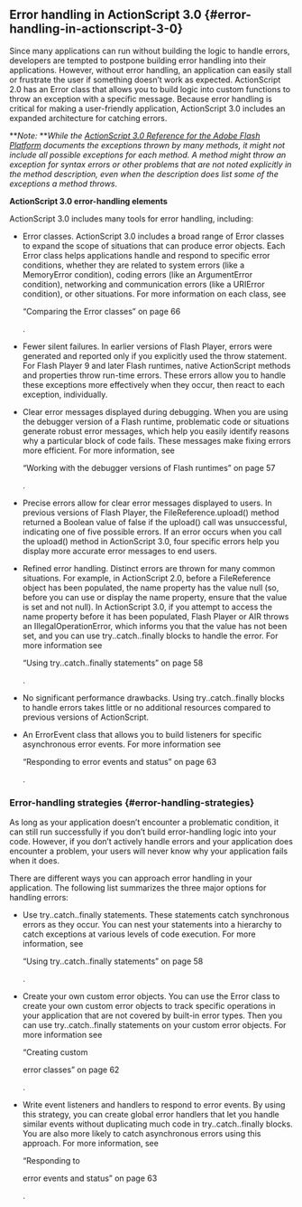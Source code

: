 ## Error handling in ActionScript 3.0 {#error-handling-in-actionscript-3-0}

Since many applications can run without building the logic to handle errors, developers are tempted to postpone building error handling into their applications. However, without error handling, an application can easily stall or frustrate the user if something doesn’t work as expected. ActionScript 2.0 has an Error class that allows you to build logic into custom functions to throw an exception with a specific message. Because error handling is critical for making a user-friendly application, ActionScript 3.0 includes an expanded architecture for catching errors.

**_Note:_ **_While the_ [_ActionScript 3.0 Reference for the Adobe Flash Platform_](http://help.adobe.com/en_US/FlashPlatform/reference/actionscript/3/index.html) _documents the exceptions thrown by many methods, it might not include all possible exceptions for each method. A method might throw an exception for syntax errors or other problems that are not noted explicitly in the method description, even when the description does list some of the exceptions a method throws._

**ActionScript 3.0 error-handling elements**

ActionScript 3.0 includes many tools for error handling, including:

*   Error classes. ActionScript 3.0 includes a broad range of Error classes to expand the scope of situations that can produce error objects. Each Error class helps applications handle and respond to specific error conditions, whether they are related to system errors (like a MemoryError condition), coding errors (like an ArgumentError condition), networking and communication errors (like a URIError condition), or other situations. For more information on each class, see

    “Comparing the Error classes” on page 66

    .
*   Fewer silent failures. In earlier versions of Flash Player, errors were generated and reported only if you explicitly used the throw statement. For Flash Player 9 and later Flash runtimes, native ActionScript methods and properties throw run-time errors. These errors allow you to handle these exceptions more effectively when they occur, then react to each exception, individually.
*   Clear error messages displayed during debugging. When you are using the debugger version of a Flash runtime, problematic code or situations generate robust error messages, which help you easily identify reasons why a particular block of code fails. These messages make fixing errors more efficient. For more information, see

    “Working with the debugger versions of Flash runtimes” on page 57

    .
*   Precise errors allow for clear error messages displayed to users. In previous versions of Flash Player, the FileReference.upload() method returned a Boolean value of false if the upload() call was unsuccessful, indicating one of five possible errors. If an error occurs when you call the upload() method in ActionScript 3.0, four specific errors help you display more accurate error messages to end users.
*   Refined error handling. Distinct errors are thrown for many common situations. For example, in ActionScript 2.0, before a FileReference object has been populated, the name property has the value null (so, before you can use or display the name property, ensure that the value is set and not null). In ActionScript 3.0, if you attempt to access the name property before it has been populated, Flash Player or AIR throws an IllegalOperationError, which informs you that the value has not been set, and you can use try..catch..finally blocks to handle the error. For more information see

    “Using try..catch..finally statements” on page 58

    .
*   No significant performance drawbacks. Using try..catch..finally blocks to handle errors takes little or no additional resources compared to previous versions of ActionScript.
*   An ErrorEvent class that allows you to build listeners for specific asynchronous error events. For more information see

    “Responding to error events and status” on page 63

    .

### Error-handling strategies {#error-handling-strategies}

As long as your application doesn’t encounter a problematic condition, it can still run successfully if you don’t build error-handling logic into your code. However, if you don’t actively handle errors and your application does encounter a problem, your users will never know why your application fails when it does.

There are different ways you can approach error handling in your application. The following list summarizes the three major options for handling errors:

*   Use try..catch..finally statements. These statements catch synchronous errors as they occur. You can nest your statements into a hierarchy to catch exceptions at various levels of code execution. For more information, see

    “Using try..catch..finally statements” on page 58

    .
*   Create your own custom error objects. You can use the Error class to create your own custom error objects to track specific operations in your application that are not covered by built-in error types. Then you can use try..catch..finally statements on your custom error objects. For more information see

    “Creating custom

    error classes” on page 62

    .
*   Write event listeners and handlers to respond to error events. By using this strategy, you can create global error handlers that let you handle similar events without duplicating much code in try..catch..finally blocks. You are also more likely to catch asynchronous errors using this approach. For more information, see

    “Responding to

    error events and status” on page 63

    .